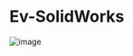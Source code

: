 # Ev-SolidWorks
![image](https://user-images.githubusercontent.com/30160512/174391587-e7cf3c86-5eff-4785-b311-f7c9df4dac27.png)

